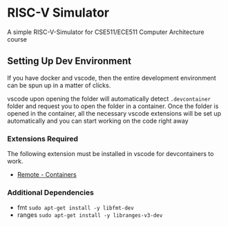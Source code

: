 # RISC-V Simulator

A simple RISC-V-Simulator for CSE511/ECE511 Computer Architecture course


## Setting Up Dev Environment

If you have docker and vscode, then the entire development environment can be spun up in a matter of clicks.

vscode upon opening the folder will automatically detect `.devcontainer` folder and request you to open the folder in a container. Once the folder is opened in the container, all the necessary vscode extensions will be set up automatically and you can start working on the code right away


### Extensions Required

The following extension must be installed in vscode for devcontainers to work.

- [Remote - Containers](https://marketplace.visualstudio.com/items?itemName=ms-vscode-remote.remote-containers)


### Additional Dependencies

- fmt  `sudo apt-get install -y libfmt-dev`
- ranges `sudo apt-get install -y libranges-v3-dev`
